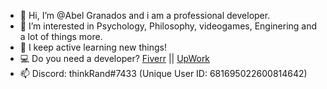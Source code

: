 - 👋 Hi, I’m @Abel Granados and i am a professional developer.
- 👀 I’m interested in Psychology, Philosophy, videogames, Enginering  and a lot of things more.
- 🌱 I keep active learning new things! 
- :computer: Do you need a developer? [Fiverr](https://es.fiverr.com/abelgranados) || [UpWork](https://www.upwork.com/freelancers/~01e885089249bb38d2?s=1110580764771602432)
- 📫 Discord: thinkRand#7433 (Unique User ID: 681695022600814642)

<!---
thinkRand/thinkRand is a ✨ special ✨ repository because its `README.md` (this file) appears on your GitHub profile.
You can click the Preview link to take a look at your changes.
--->
